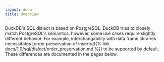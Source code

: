 ```yaml
---
layout: docu
title: Overview
---
```


DuckDB's SQL dialect is based on PostgreSQL.
DuckDB tries to closely match PostgreSQL's semantics, however, some use cases require slightly different behavior.
For example, interchangability with data frame libraries necessitates [order preservation of inserts]({% link docs/1.0/sql/dialect/order_preservation.md %}) to be supported by default.
These differences are documented in the pages below.